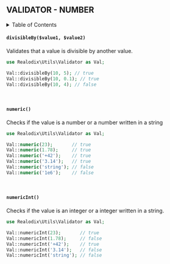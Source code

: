 VALIDATOR - NUMBER
---

<!-- START doctoc generated TOC please keep comment here to allow auto update -->
<!-- DON'T EDIT THIS SECTION, INSTEAD RE-RUN doctoc TO UPDATE -->
<details>
<summary>Table of Contents</summary>

- [`divisibleBy($value1, $value2)`](#divisiblebyvalue1-value2)
- [`numeric()`](#numeric)
- [`numericInt()`](#numericint)

</details>
<!-- END doctoc generated TOC please keep comment here to allow auto update -->

#### `divisibleBy($value1, $value2)`

Validates that a value is divisible by another value.

```php
use Realodix\Utils\Validator as Val;

Val::divisibleBy(10, 5); // true
Val::divisibleBy(10, 0.1); // true
Val::divisibleBy(10, 4); // false
```

<br>

#### `numeric()`

Checks if the value is a number or a number written in a string

```php
use Realodix\Utils\Validator as Val;

Val::numeric(23);       // true
Val::numeric(1.78);     // true
Val::numeric('+42');    // true
Val::numeric('3.14');   // true
Val::numeric('string'); // false
Val::numeric('1e6');    // false
```

<br>

#### `numericInt()`

Checks if the value is an integer or a integer written in a string.

```php
use Realodix\Utils\Validator as Val;

Val::numericInt(23);       // true
Val::numericInt(1.78);     // false
Val::numericInt('+42');    // true
Val::numericInt('3.14');   // false
Val::numericInt('string'); // false
```
